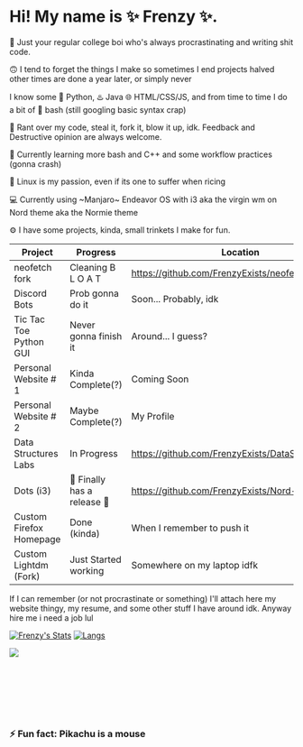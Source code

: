 <!--
**FrenzyExists/FrenzyExists** is a ✨ _special_ ✨ repository because its `README.md` (this file) appears on your GitHub profile.

Here are some ideas to get you started:

- 🔭 I’m currently working on ...
- 🌱 I’m currently learning ...
-  I’m looking to collaborate on ...
- 🤔 I’m looking for help with ...
- 💬 Ask me about ...
- 📫 How to reach me: ...
- 😄 Pronouns: ...
- ⚡ Fun fact: ...
-->

# Hi! My name is ✨ Frenzy ✨. 

📓 Just your regular college boi who's always procrastinating and writing shit code.

🙃 I tend to forget the things I make so sometimes I end projects halved other times are done a year later, or simply never

I know some 🐍 Python, ♨️ Java 🌐 HTML/CSS/JS, and from time to time I do a bit of 🚀 bash (still googling basic syntax crap)

👯 Rant over my code, steal it, fork it, blow it up, idk. Feedback and Destructive opinion are always welcome.

🌱 Currently learning more bash and C++ and some workflow practices (gonna crash)

👾 Linux is my passion, even if its one to suffer when ricing

💻 Currently using ~Manjaro~ Endeavor OS with i3 aka the virgin wm on Nord theme aka the Normie theme

⚙️ I have some projects, kinda, small trinkets I make for fun.

Project                   | Progress                    | Location
-----------               | --------                    |--------                                                               |
neofetch fork             | Cleaning B L O A T          | https://github.com/FrenzyExists/neofetch                              |
Discord Bots              | Prob gonna do it            | Soon... Probably, idk                                                 |
Tic Tac Toe Python GUI    | Never gonna finish it       | Around... I guess?                                                    |
Personal Website # 1      | Kinda Complete(?)           | Coming Soon                                                           |
Personal Website # 2      | Maybe Complete(?)           | My Profile                                                            |
Data Structures Labs      | In Progress                 | https://github.com/FrenzyExists/DataStructuresLab                     |
Dots (i3)                 | 🎉 Finally has a release 🎉  | https://github.com/FrenzyExists/Nord-dot-files-i3                     |
Custom Firefox Homepage   | Done (kinda)                | When I remember to push it                                            |
Custom Lightdm (Fork)     | Just Started working        | Somewhere on my laptop idfk                                           |


If I can remember (or not procrastinate or something) I'll attach here my website thingy, my resume, and some other stuff I have around idk. Anyway hire me i need a job lul

[![Frenzy's Stats](https://github-readme-stats.vercel.app/api?username=frenzyexists&show_icons=true&theme=nord)](https://github.com/anuraghazra/github-readme-stats)
[![Langs](https://github-readme-stats.vercel.app/api/top-langs/?username=frenzyexists&layout=compact&theme=nord)](https://github.com/anuraghazra/github-readme-stats)

<a href="https://github.com/anuraghazra/github-readme-stats">
  <img align="center" src="https://github-readme-stats.vercel.app/api/wakatime?username=frenzyexists&theme=nord" />
</a><br/><br/><br/><br/><br/><br/><br/>


### ⚡ Fun fact: Pikachu is a mouse
